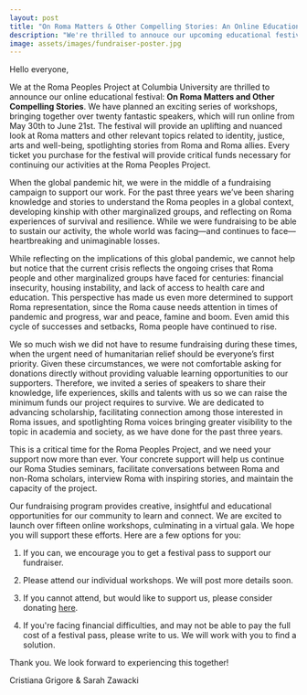 ```yaml
---
layout: post
title: "On Roma Matters & Other Compelling Stories: An Online Educational Festival and Gala"
description: "We're thrilled to annouce our upcoming educational festival, taking place online from May 30th to June 21st."
image: assets/images/fundraiser-poster.jpg
---
```

Hello everyone,
 
We at the Roma Peoples Project at Columbia University are thrilled to announce our online educational festival: **On Roma Matters and Other Compelling Stories**. We have planned an exciting series of workshops, bringing together over twenty fantastic speakers, which will run online from May 30th to June 21st. The festival will provide an uplifting and nuanced look at Roma matters and other relevant topics related to identity, justice, arts and well-being, spotlighting stories from Roma and Roma allies. Every ticket you purchase for the festival will provide critical funds necessary for continuing our activities at the Roma Peoples Project.
 
When the global pandemic hit, we were in the middle of a fundraising campaign to support our work. For the past three years we’ve been sharing knowledge and stories to understand the Roma peoples in a global context, developing kinship with other marginalized groups, and reflecting on Roma experiences of survival and resilience. While we were fundraising to be able to sustain our activity, the whole world was facing—and continues to face—heartbreaking and unimaginable losses. 
 
While reflecting on the implications of this global pandemic, we cannot help but notice that the current crisis reflects the ongoing crises that Roma people and other marginalized groups have faced for centuries: financial insecurity, housing instability, and lack of access to health care and education. This perspective has made us even more determined to support Roma representation, since the Roma cause needs attention in times of pandemic and progress, war and peace, famine and boom. Even amid this cycle of successes and setbacks, Roma people have continued to rise. 
 
We so much wish we did not have to resume fundraising during these times, when the urgent need of humanitarian relief should be everyone’s first priority. Given these circumstances, we were not comfortable asking for donations directly without providing valuable learning opportunities to our supporters. Therefore, we invited a series of speakers to share their knowledge, life experiences, skills and talents with us so we can raise the minimum funds our project requires to survive. We are dedicated to advancing scholarship, facilitating connection among those interested in Roma issues, and spotlighting Roma voices bringing greater visibility to the topic in academia and society, as we have done for the past three years. 
 
This is a critical time for the Roma Peoples Project, and we need your support now more than ever. Your concrete support will help us continue our Roma Studies seminars, facilitate conversations between Roma and non-Roma scholars, interview Roma with inspiring stories, and maintain the capacity of the project.
 
Our fundraising program provides creative, insightful and educational opportunities for our community to learn and connect. We are excited to launch over fifteen online workshops, culminating in a virtual gala. We hope you will support these efforts. Here are a few options for you: 
 
1. If you can, we encourage you to get a festival pass to support our fundraiser.

2. Please attend our individual workshops. We will post more details soon. 

3. If you cannot attend, but would like to support us, please consider donating [here](https://www.givenow.columbia.edu/?_sa=24469&_sd=384#).

4. If you're facing financial difficulties, and may not be able to pay the full cost of a festival pass, please write to us. We will work with you to find a solution. 

Thank you. We look forward to experiencing this together! 
 
Cristiana Grigore & Sarah Zawacki 
